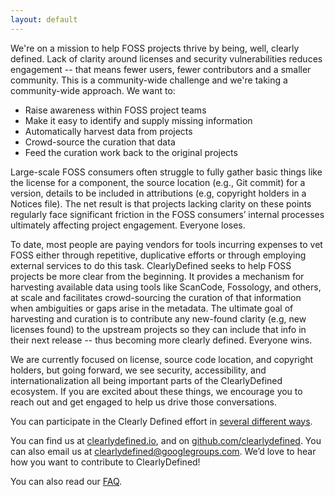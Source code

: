 ```yaml
---
layout: default
---
```


We're on a mission to help FOSS projects thrive by being, well, 
clearly defined. Lack of clarity around licenses and security
vulnerabilities reduces engagement -- that means fewer users, fewer
contributors and a smaller community. This is a community-wide
challenge and we're taking a community-wide approach. We want to:

* Raise awareness within FOSS project teams
* Make it easy to identify and supply missing information
* Automatically harvest data from projects
* Crowd-source the curation that data
* Feed the curation work back to the original projects

Large-scale FOSS consumers often struggle to fully gather basic things
like the license for a component, the source location (e.g., Git
commit) for a version, details to be included in attributions (e.g,
copyright holders in a Notices file). The net result is that projects
lacking clarity on these points regularly face significant friction in
the FOSS consumers’ internal processes ultimately affecting project
engagement. Everyone loses.
    
To date, most people are paying vendors for tools incurring expenses
to vet FOSS either through repetitive, duplicative efforts or through
employing external services to do this task. ClearlyDefined seeks to
help FOSS projects be more clear from the beginning. It provides a
mechanism for harvesting available data using tools like ScanCode,
Fossology, and others, at scale and facilitates crowd-sourcing the
curation of that information when ambiguities or gaps arise in the
metadata. The ultimate goal of harvesting and curation is to
contribute any new-found clarity (e.g, new licenses found) to the
upstream projects so they can include that info in their next release
-- thus becoming more clearly defined. Everyone wins.

We are currently focused on license, source code location, and
copyright holders, but going forward, we see security, accessibility,
and internationalization all being important parts of the
ClearlyDefined ecosystem. If you are excited about these things, we
encourage you to reach out and get engaged to help us drive those
conversations.

You can participate in the Clearly Defined effort in [several different ways](wiki/Get-Involved).

You can find us at [clearlydefined.io](https://clearlydefined.io), and on
[github.com/clearlydefined](https://github.com/clearlydefined). You can also
email us at clearlydefined@googlegroups.com. We’d love to hear how you
want to contribute to ClearlyDefined!

You can also read our [FAQ](wiki/FAQ).
